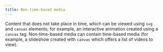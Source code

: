 ```yaml
---
title: Non-time-based media
---
```


Content that does not take place in time, which can be viewed using `svg` and `canvas` elements; for example, an interactive animation created using a `canvas` tag. Non-time-based media can contain time-based media (for example, a slideshow created with `canvas` which offers a list of videos to view).
